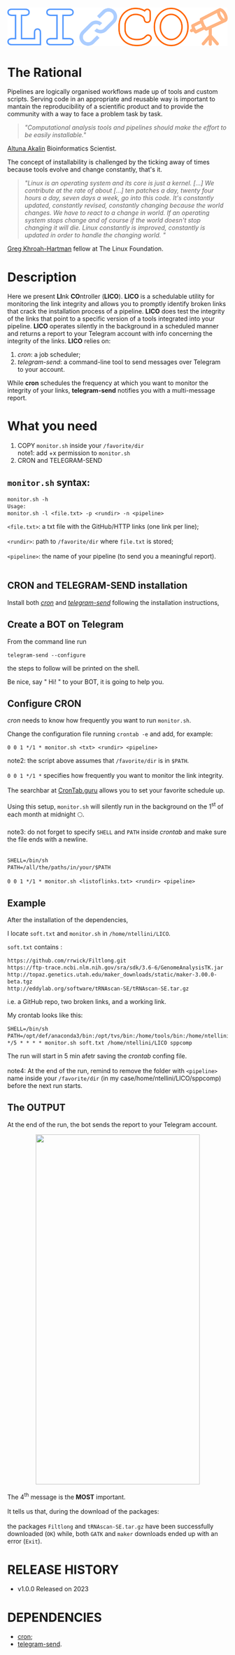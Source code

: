 <p align="center" >
<img src="https://github.com/nicolo-tellini/LICO/blob/main/lico3.png">
<p/>

# The Rational

Pipelines are logically organised workflows made up of tools and custom scripts. Serving code in an appropriate and reusable way is important to mantain the reproducibility of a scientific product and to provide the community with a way to face a problem task by task. 

> *"Computational analysis tools and pipelines should make the effort to be easily installable."* 

[Altuna Akalin](https://towardsdatascience.com/scientific-data-analysis-pipelines-and-reproducibility-75ff9df5b4c5) Bioinformatics Scientist.

The concept of installability is challenged by the ticking away of times because tools evolve and change constantly, that's it. 

> *"Linux is an operating system and its core is just a kernel. [...] We contribute at the rate of about [...] ten patches a day, twenty four hours a day, seven days a week, go into this code. It's constantly updated, constantly revised, constantly changing because the world changes. We have to react to a change in world. If an operating system stops change and of course if the world doesn't stop changing it will die. Linux constantly is improved, constantly is updated in order to handle the changing world.
"* 

[Greg Khroah-Hartman](https://en.wikipedia.org/wiki/Greg_Kroah-Hartman) fellow at The Linux Foundation.

# Description

Here we present **LI**nk **CO**ntroller (**LICO**).
**LICO** is a schedulable utility for monitoring the link integrity and allows you to promptly identify broken links that crack the installation process of a pipeline.
**LICO** does test the integrity of the links that point to a specific version of a tools integrated into your pipeline. 
**LICO** operates silently in the background in a scheduled manner and returns a report to your Telegram account with info concerning the integrity of the links.
**LICO** relies on:

1) *cron*: a job scheduler;
2) *telegram-send*: a command-line tool to send messages over Telegram to your account.

While **cron** schedules the frequency at which you want to monitor the integrity of your links, **telegram-send** notifies you with a multi-message report.

# What you need

1. COPY ```monitor.sh``` inside your ```/favorite/dir ```<br>
note1: add +x permission to ```monitor.sh ```
2. CRON and TELEGRAM-SEND

## ```monitor.sh``` syntax:<br>

```
monitor.sh -h
Usage:
monitor.sh -l <file.txt> -p <rundir> -n <pipeline>
```

```<file.txt>```: a txt file with the GitHub/HTTP links (one link per line);<br>
<br>
```<rundir>```: path to ```/favorite/dir``` where ```file.txt``` is stored;<br>
<br>
```<pipeline>```: the name of your pipeline (to send you a meaningful report).<br>
<br>

## CRON and TELEGRAM-SEND installation
Install both [*cron*](https://www.digitalocean.com/community/tutorials/how-to-use-cron-to-automate-tasks-ubuntu-1804) and [*telegram-send*](https://pypi.org/project/telegram-send/) following the installation instructions,

## Create a BOT on Telegram
From the command line run 
  ```
telegram-send --configure
  ```
the steps to follow will be printed on the shell.

Be nice, say " Hi! " to your BOT, it is going to help you.

## Configure CRON
*cron* needs to know how frequently you want to run ```monitor.sh```.

Change the configuration file running ```crontab -e``` and add, for example:

```
0 0 1 */1 * monitor.sh <txt> <rundir> <pipeline>
```
note2: the script above assumes that ```/favorite/dir``` is in ```$PATH```.<br>
<br>
 ```0 0 1 */1 *``` specifies how frequently you want to monitor the link integrity. <br>
<br>
The searchbar at [CronTab.guru](https://crontab.guru/) allows you to set your favorite schedule up.<br>
<br>
Using this setup, ```monitor.sh``` will silently run in the background on the 1<sup>st</sup> of each month at midnight 🌕.<br>
<br>
note3: do not forget to specify ```SHELL``` and ```PATH``` inside *crontab* and make sure the file ends with a newline.<br>
<br>

 ```
SHELL=/bin/sh
PATH=/all/the/paths/in/your/$PATH

0 0 1 */1 * monitor.sh <listoflinks.txt> <rundir> <pipeline>

 ```
 
## Example

After the installation of the dependencies,

I locate  ```soft.txt``` and  ```monitor.sh``` in  ```/home/ntellini/LICO```.

 ```soft.txt``` contains :
```
https://github.com/rrwick/Filtlong.git
https://ftp-trace.ncbi.nlm.nih.gov/sra/sdk/3.6-6/GenomeAnalysisTK.jar
http://topaz.genetics.utah.edu/maker_downloads/static/maker-3.00.0-beta.tgz
http://eddylab.org/software/tRNAscan-SE/tRNAscan-SE.tar.gz
```
i.e. a GitHub repo, two broken links, and a working link.

My crontab looks like this:

```
SHELL=/bin/sh
PATH=/opt/def/anaconda3/bin:/opt/tvs/bin:/home/tools/bin:/home/ntellini/.local/bin:/usr/local/bin:/usr/bin:/bin:/usr/lib/mit/sbin:/snap/bin:/home/ntellini/LICO
*/5 * * * * monitor.sh soft.txt /home/ntellini/LICO sppcomp

```
The run will start in 5 min afetr saving the *crontab* confing file. <br>
<br>
note4: At the end of the run, remind to remove the folder with ```<pipeline>``` name inside your ```/favorite/dir``` (in my case/home/ntellini/LICO/sppcomp) before the next run starts. 

## The OUTPUT

At the end of the run, the bot sends the report to your Telegram account.

<p align="center" >
<img src="https://github.com/nicolo-tellini/LICO/blob/main/LICO_OK.png" width="375" height="800">
<p/>
  
The 4<sup>th</sup> message is the **MOST** important.<br>
 <br>
It tells us that, during the download of the packages: <br>
<br>
the packages ```Filtlong``` and  ```tRNAscan-SE.tar.gz``` have been successfully downloaded (```OK```) while, both ```GATK``` and ```maker``` downloads ended up with an error (```Exit```).

# RELEASE HISTORY

* v1.0.0 Released on 2023

# DEPENDENCIES

* [cron](https://packages.ubuntu.com/search?keywords=cron);
* [telegram-send](https://pypi.org/project/telegram-send/).
